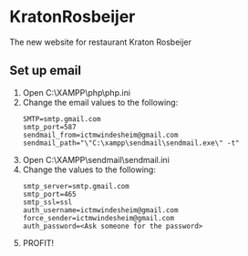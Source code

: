 # KratonRosbeijer
The new website for restaurant Kraton Rosbeijer

## Set up email

1. Open C:\XAMPP\php\php.ini
2. Change the email values to the following: 
   ```
   SMTP=smtp.gmail.com
   smtp_port=587
   sendmail_from=ictmwindesheim@gmail.com
   sendmail_path="\"C:\xampp\sendmail\sendmail.exe\" -t"
   ```
3. Open C:\XAMPP\sendmail\sendmail.ini
4. Change the values to the following:
   ```
   smtp_server=smtp.gmail.com
   smtp_port=465
   smtp_ssl=ssl
   auth_username=ictmwindesheim@gmail.com
   force_sender=ictmwindesheim@gmail.com
   auth_password=<Ask someone for the password>
   ```
5. PROFIT!

